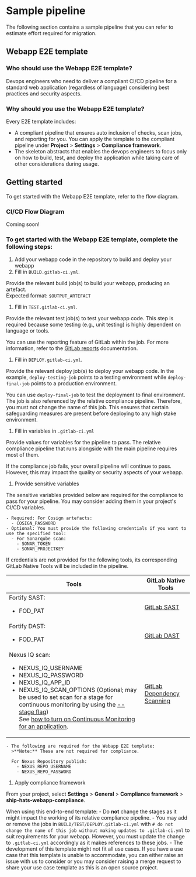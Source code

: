 # Sample pipeline

The following section contains a sample pipeline that you can refer to estimate effort required for migration.


## Webapp E2E template



### Who should use the Webapp E2E template?

Devops engineers who need to deliver a compliant CI/CD pipeline for a standard web application (regardless of language) considering best practices and security aspects.

### Why should you use the Webapp E2E template?

Every E2E template includes:
- A compliant pipeline that ensures auto inclusion of checks, scan jobs, and reporting for you. You can apply the template to the compliant pipeline under **Project** > **Settings** > **Compliance framework**. 
- The skeleton abstracts that enables the devops engineers to focus only on how to build, test, and deploy the application while taking care of other considerations during usage.

## Getting started

To get started with the Webapp E2E template, refer to the flow diagram.

### CI/CD Flow Diagram
Coming soon!

### To get started with the Webapp E2E template, complete the following steps:

1. Add your webapp code in the repository to build and deploy your webapp
1. Fill in `BUILD.gitlab-ci.yml`. 

  Provide the relevant build job(s) to build your webapp, producing an artefact.  
  Expected format: `$OUTPUT_ARTEFACT`
1. Fill in `TEST.gitlab-ci.yml`. 
  
  Provide the relevant test job(s) to test your webapp code. <!--Some examples provided are like unit testing, linting, dependency checks.--> This step is required because some testing (e.g., unit testing) is highly dependent on language or tools. 
  
  You can use the reporting feature of GitLab within the job. For more information, refer to the [GitLab reports](https://docs.gitlab.com/ee/ci/yaml/artifacts_reports.html) documentation. 
1. Fill in `DEPLOY.gitlab-ci.yml`. 
  
  Provide the relevant deploy job(s) to deploy your webapp code. In the example, `deploy-testing-job` points to a testing environment while `deploy-final-job` points to a production environment.
  
  You can use `deploy-final-job` to test the deployment to final environment. The job is also referenced by the relative compliance pipeline. Therefore, you must not change the name of this job. This ensures that certain safeguarding measures are present before deploying to any high stake environment.
1. Fill in variables in `.gitlab-ci.yml`
  
  Provide values for variables for the pipeline to pass. The relative compliance pipeline that runs alongside with the main pipeline requires most of them. 
  
  If the compliance job fails, your overall pipeline will continue to pass. However, this may impact the quality or security aspects of your webapp.
1. Provide sensitive variables
    
  The sensitive variables provided below are required for the compliance to pass for your pipeline. You may consider adding them in your project's CI/CD variables.

    - Required: For Cosign artefacts:
      - COSIGN_PASSWORD
    - Optional: You must provide the following credentials if you want to use the specified tool:
      - For Sonarqube scan:
        - SONAR_TOKEN
        - SONAR_PROJECTKEY

  If credentials are not provided for the following tools, its corresponding GitLab Native Tools will be included in the pipeline.

  |Tools          |GitLab Native Tools| 
  |----------------|-----------|
  |Fortify SAST: <ul><li> FOD_PAT|[GitLab SAST](https://docs.gitlab.com/ee/user/application_security/sast/)|
  |Fortify DAST: <ul><li> FOD_PAT|[GitLab DAST](https://docs.gitlab.com/ee/user/application_security/dast/)|
  |Nexus IQ scan: <ul><li> NEXUS_IQ_USERNAME <li> NEXUS_IQ_PASSWORD <li> NEXUS_IQ_APP_ID <li> NEXUS_IQ_SCAN_OPTIONS (Optional; may be used to set scan for a stage for continuous monitoring by using the [--stage flag](https://help.sonatype.com/integrations/nexus-iq-cli)) <br> See [how to turn on Continuous Monitoring for an application](https://help.sonatype.com/iqserver/managing/policy-management/continuous-monitoring-of-applications).|[GitLab Dependency Scanning](https://docs.gitlab.com/ee/user/application_security/dependency_scanning/)|

    - The following are required for the Webapp E2E template: 
      >**Note:** These are not required for compliance.

      For Nexus Repository publish:
        - NEXUS_REPO_USERNAME
        - NEXUS_REPO_PASSWORD

1. Apply compliance framework
  
  From your project, select **Settings** > **General** > **Compliance framework** > **ship-hats-webapp-compliance**.
  <!--For more information, refer to the [ship-hats-webapp-compliance](https://sgts.gitlab-dedicated.com/WOG/ship-hats-compliance#template-webapp-compliance) documentation.--> 

  When using this end-to-end template:
    - Do **not** change the stages as it might impact the working of its relative compliance pipeline.
    - You may add or remove the jobs in `BUILD/TEST/DEPLOY.gitlab-ci.yml` with `# do not change the name of this job without making updates to .gitlab-ci.yml` to suit requirements for your webapp. However, you must update the change to `.gitlab-ci.yml` accordingly as it makes references to these jobs.
    - The development of this template might not fit all use cases. If you have a use case that this template is unable to accommodate, you can either raise an issue with us to consider or you may consider raising a merge request to share your use case template as this is an open source project.

<!--
## Working examples 

- [Nodets webapp](https://sgts.gitlab-dedicated.com/WOG/GVT/ship/e2e-templates/examples/nodets-webapp)
- [Python webapp](https://sgts.gitlab-dedicated.com/WOG/GVT/ship/e2e-templates/examples/python-webapp)
- CTMO working example link.

-->
